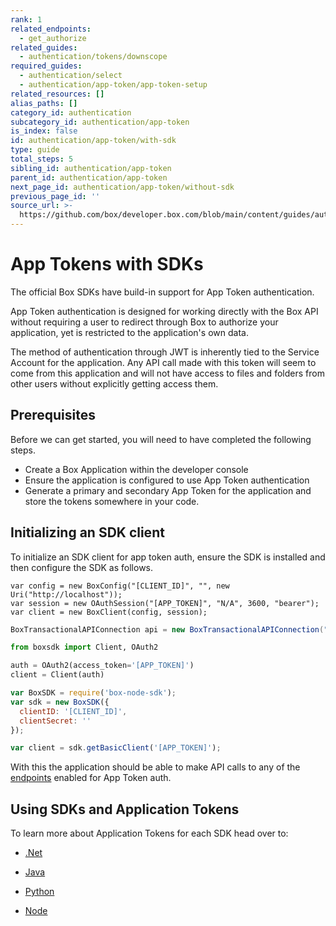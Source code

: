 ```yaml
---
rank: 1
related_endpoints:
  - get_authorize
related_guides:
  - authentication/tokens/downscope
required_guides:
  - authentication/select
  - authentication/app-token/app-token-setup
related_resources: []
alias_paths: []
category_id: authentication
subcategory_id: authentication/app-token
is_index: false
id: authentication/app-token/with-sdk
type: guide
total_steps: 5
sibling_id: authentication/app-token
parent_id: authentication/app-token
next_page_id: authentication/app-token/without-sdk
previous_page_id: ''
source_url: >-
  https://github.com/box/developer.box.com/blob/main/content/guides/authentication/app-token/with-sdk.md
---
```

# App Tokens with SDKs

The official Box SDKs have build-in support for App Token authentication.

App Token authentication is designed for working directly with the
Box API without requiring a user to redirect through Box to authorize your
application, yet is restricted to the application's own data.

<Message notice>

The method of authentication through JWT is inherently tied to the Service
Account for the application. Any API call made with this token will seem to
come from this application and will not have access to files and folders from
other users without explicitly getting access them.

</Message>

## Prerequisites

Before we can get started, you will need to have completed the following steps.

- Create a Box Application within the developer console
- Ensure the application is configured to use App Token authentication
- Generate a primary and secondary App Token for the application and store the
  tokens somewhere in your code.

## Initializing an SDK client

To initialize an SDK client for app token auth, ensure the SDK is installed and
then configure the SDK as follows.

<Tabs>

<Tab title='.Net'>

```dotnet
var config = new BoxConfig("[CLIENT_ID]", "", new Uri("http://localhost"));
var session = new OAuthSession("[APP_TOKEN]", "N/A", 3600, "bearer");
var client = new BoxClient(config, session);
```

</Tab>

<Tab title='Java'>

```java
BoxTransactionalAPIConnection api = new BoxTransactionalAPIConnection("[APP_TOKEN]");
```

</Tab>

<Tab title='Python'>

```python
from boxsdk import Client, OAuth2

auth = OAuth2(access_token='[APP_TOKEN]')
client = Client(auth)
```

</Tab>

<Tab title='Node'>

```js
var BoxSDK = require('box-node-sdk');
var sdk = new BoxSDK({
  clientID: '[CLIENT_ID]',
  clientSecret: ''
});

var client = sdk.getBasicClient('[APP_TOKEN]');
```

</Tab>

</Tabs>

With this the application should be able to make API calls to any of the
[endpoints](g://authentication/app-token/endpoints) enabled for App Token auth.

## Using SDKs and Application Tokens

To learn more about Application Tokens for each SDK head over to:

- [.Net][.Net]

- [Java][Java]

- [Python][Python]

- [Node][Node]

[.Net]: https://github.com/box/box-windows-sdk-v2/blob/main/docs/authentication.md#box-view-authentication-with-app-tokens
[Java]: https://github.com/box/box-java-sdk/blob/main/doc/authentication.md#box-view-authentication-with-app-token
[Python]: https://github.com/box/box-python-sdk/blob/main/docs/usage/authentication.md#box-view-authentication-with-app-tokens
[Node]: https://github.com/box/box-node-sdk/blob/main/docs/authentication.md#box-view-authentication-with-app-tokens